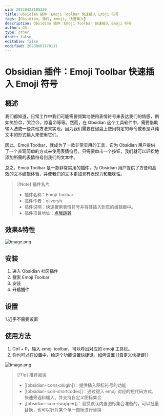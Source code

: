 ```yaml
---
uid: 20230428105320
title: Obsidian 插件：Emoji Toolbar 快速插入 Emoji 符号
tags: [Obsidian, 插件, emoji, 快速输入]
description: Obsidian 插件：Emoji Toolbar 快速插入 Emoji 符号
author: OS
type: other
draft: false
editable: false
modified: 20230601170111
---
```


# Obsidian 插件：Emoji Toolbar 快速插入 Emoji 符号

## 概述

我们都知道，日常工作中我们可能需要频繁地使用表情符号来表达我们的情感，例如笑脸😊，哭泣😢，惊喜😲等等。然而，在 Obsidian 这个工具软件中，需要借助输入法或一些其他方法来实现，因为我们需要在键盘上使用特定的命令或者是以纯文本的形式输入来使用它们。

因此，Emoji Toolbar，就成为了一款非常实用的工具，它为 Obsidian 用户提供了一个直观简单的方式来使用表情符号，只需要单击一个按钮，我们就可以轻松地添加所需的表情符号到我们的文本中。

总之，Emoji Toolbar 是一款非常实用的插件，为 Obsidian 用户提供了方便和高效的文本编辑体验，并使我们的文本更加具有表现力和趣味性。

> [!Note] 插件名片
>- 插件名称：Emoji Toolbar
>- 插件作者：oliveryh
>- 插件说明：快速搜索表情符号并将其插入到您的编辑器中。
>- 插件项目地址：[点我跳转](https://github.com/oliveryh/obsidian-emoji-toolbar)

## 效果&特性

![image.png](https://cdn.pkmer.cn/images/20230503222718.png!pkmer)

## 安装

1. 进入 Obsidian 社区插件
2. 搜索 Emoji Toolbar
3. 安装
4. 开启插件

## 设置

1.近乎不需要设置

## 使用方法

1. Ctrl + P，输入 emoji toolbar，可以呼出对应的 emoji 工具栏。
2. 你也可以在设置中，给这个功能设置快捷键。如何设置 [[自定义快捷键]]

![image.png](https://cdn.pkmer.cn/images/20230503222752.png!pkmer)

> [!Tip] 推荐阅读
> - [[obsidian-icons-plugin]]：提供插入图标符号的功能
> - [[obsidian-icon-shortcodes]]：通过键入 emoji 对应的短代码方式，快速筛选和输入。并支持自定义图标集合
> - [[obsidian-icon-swapper]]：替换默认内置图标集合准备的，可以批量替换，也可以针对某个单一图标进行替换